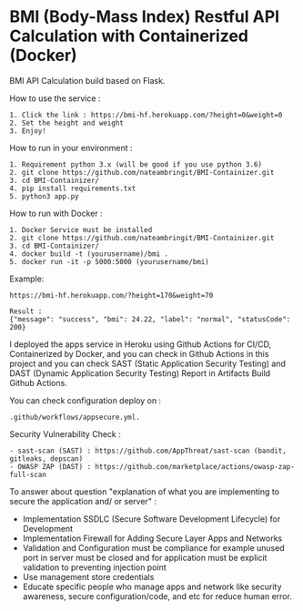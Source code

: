 # BMI (Body-Mass Index) Restful API Calculation with Containerized (Docker)

BMI API Calculation build based on Flask.

How to use the service :
```
1. Click the link : https://bmi-hf.herokuapp.com/?height=0&weight=0
2. Set the height and weight
3. Enjoy!
```

How to run in your environment :
```
1. Requirement python 3.x (will be good if you use python 3.6) 
2. git clone https://github.com/nateambringit/BMI-Containizer.git
3. cd BMI-Containizer/
4. pip install requirements.txt
5. python3 app.py
```
How to run with Docker :
```
1. Docker Service must be installed
2. git clone https://github.com/nateambringit/BMI-Containizer.git
3. cd BMI-Containizer/
4. docker build -t (yourusername)/bmi .
5. docker run -it -p 5000:5000 (yourusername/bmi)
```
Example:

``` 
https://bmi-hf.herokuapp.com/?height=170&weight=70

Result : 
{"message": "success", "bmi": 24.22, "label": "normal", "statusCode": 200}
```

I deployed the apps service in Heroku using Github Actions for CI/CD, Containerized by Docker, and  you can check in Github Actions in this project and you can check SAST (Static Application Security Testing) and DAST (Dynamic Application Security Testing) Report in Artifacts Build Github Actions. 

You can check configuration deploy on : 
```
.github/workflows/appsecure.yml.
```

Security Vulnerability Check :
```
- sast-scan (SAST) : https://github.com/AppThreat/sast-scan (bandit, gitleaks, depscan) 
- OWASP ZAP (DAST) : https://github.com/marketplace/actions/owasp-zap-full-scan
```   

To answer about question "explanation of what you are implementing to secure the application and/ or server" :

- Implementation SSDLC (Secure Software Development Lifecycle) for Development
- Implementation Firewall for Adding Secure Layer Apps and Networks
- Validation and Configuration must be compliance for example unused port in server must be closed and for application must be explicit validation to preventing injection point
- Use management store credentials
- Educate specific people who manage apps and network like security awareness, secure configuration/code, and etc for reduce human error. 
